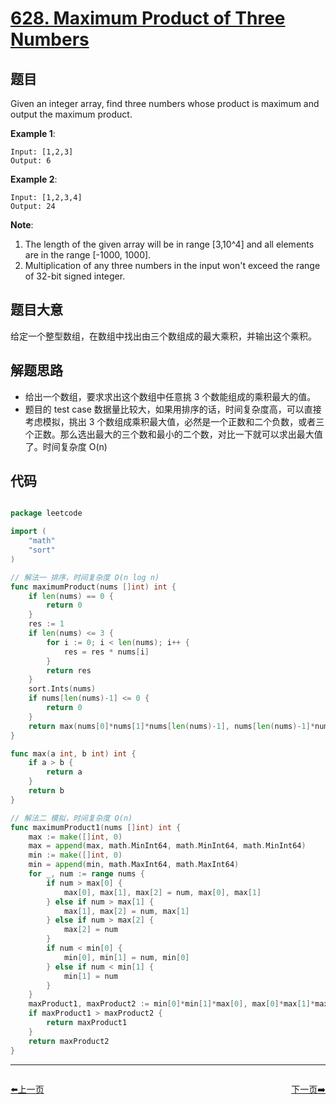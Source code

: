 # [628. Maximum Product of Three Numbers](https://leetcode.com/problems/maximum-product-of-three-numbers/)


## 题目

Given an integer array, find three numbers whose product is maximum and output the maximum product.

**Example 1**:

    Input: [1,2,3]
    Output: 6

**Example 2**:

    Input: [1,2,3,4]
    Output: 24

**Note**:

1. The length of the given array will be in range [3,10^4] and all elements are in the range [-1000, 1000].
2. Multiplication of any three numbers in the input won't exceed the range of 32-bit signed integer.


## 题目大意

给定一个整型数组，在数组中找出由三个数组成的最大乘积，并输出这个乘积。




## 解题思路


- 给出一个数组，要求求出这个数组中任意挑 3 个数能组成的乘积最大的值。
- 题目的 test case 数据量比较大，如果用排序的话，时间复杂度高，可以直接考虑模拟，挑出 3 个数组成乘积最大值，必然是一个正数和二个负数，或者三个正数。那么选出最大的三个数和最小的二个数，对比一下就可以求出最大值了。时间复杂度 O(n)



## 代码

```go

package leetcode

import (
	"math"
	"sort"
)

// 解法一 排序，时间复杂度 O(n log n)
func maximumProduct(nums []int) int {
	if len(nums) == 0 {
		return 0
	}
	res := 1
	if len(nums) <= 3 {
		for i := 0; i < len(nums); i++ {
			res = res * nums[i]
		}
		return res
	}
	sort.Ints(nums)
	if nums[len(nums)-1] <= 0 {
		return 0
	}
	return max(nums[0]*nums[1]*nums[len(nums)-1], nums[len(nums)-1]*nums[len(nums)-2]*nums[len(nums)-3])
}

func max(a int, b int) int {
	if a > b {
		return a
	}
	return b
}

// 解法二 模拟，时间复杂度 O(n)
func maximumProduct1(nums []int) int {
	max := make([]int, 0)
	max = append(max, math.MinInt64, math.MinInt64, math.MinInt64)
	min := make([]int, 0)
	min = append(min, math.MaxInt64, math.MaxInt64)
	for _, num := range nums {
		if num > max[0] {
			max[0], max[1], max[2] = num, max[0], max[1]
		} else if num > max[1] {
			max[1], max[2] = num, max[1]
		} else if num > max[2] {
			max[2] = num
		}
		if num < min[0] {
			min[0], min[1] = num, min[0]
		} else if num < min[1] {
			min[1] = num
		}
	}
	maxProduct1, maxProduct2 := min[0]*min[1]*max[0], max[0]*max[1]*max[2]
	if maxProduct1 > maxProduct2 {
		return maxProduct1
	}
	return maxProduct2
}

```


----------------------------------------------
<div style="display: flex;justify-content: space-between;align-items: center;">
<p><a href="https://books.halfrost.com/leetcode/ChapterFour/0600~0699/0623.Add-One-Row-to-Tree/">⬅️上一页</a></p>
<p><a href="https://books.halfrost.com/leetcode/ChapterFour/0600~0699/0630.Course-Schedule-III/">下一页➡️</a></p>
</div>
